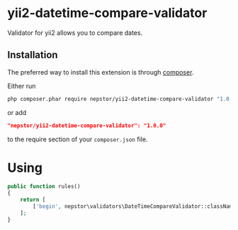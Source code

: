 yii2-datetime-compare-validator
===============================
Validator for yii2 allows you to compare dates.

Installation
------------
The preferred way to install this extension is through [composer](http://getcomposer.org/download/).

Either run
```sh
php composer.phar require nepstor/yii2-datetime-compare-validator "1.0.0"
```
or add
```json
"nepstor/yii2-datetime-compare-validator": "1.0.0"
```
to the require section of your `composer.json` file.

Using
===============================
```php
public function rules()
{
    return [
        ['begin', nepstor\validators\DateTimeCompareValidator::className(), 'compareAttribute' => 'end', 'format' => 'Y-m-d', 'operator' => '>=']
    ];
}
```
